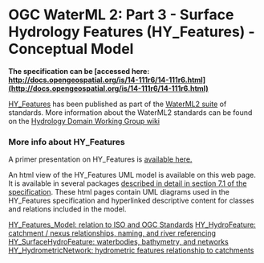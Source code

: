 # OGC WaterML 2: Part 3 - Surface Hydrology Features (HY_Features) - Conceptual Model

**The specification can be [accessed here: http://docs.opengeospatial.org/is/14-111r6/14-111r6.html](http://docs.opengeospatial.org/is/14-111r6/14-111r6.html)**  

[HY\_Features](http://docs.opengeospatial.org/is/14-111r6/14-111r6.html) has been published as part of the [WaterML2 suite](http://www.opengeospatial.org/standards/waterml) of standards. More information about the WaterML2 standards can be found on the [Hydrology Domain Working Group wiki](https://external.opengeospatial.org/twiki_public/HydrologyDWG/WebHome)  

### More info about HY\_Features

A primer presentation on HY\_Features is [available here.](http://opengeospatial.github.io/HY_Features/HY_Features_primer/HY_Features_Primer.html)  

An html view of the HY\_Features UML model is available on this web page. It is available in several packages [described in detail in section 7.1 of the specification](http://docs.opengeospatial.org/is/14-111r6/14-111r6.html#_the_hy_features_conceptual_model). These html pages contain UML diagrams used in the HY\_Features specification and hyperlinked descriptive content for classes and relations included in the model.  

[HY\_Features_Model: relation to ISO and OGC Standards](http://opengeospatial.github.io/HY_Features/HTML_HYF/HY_Features_Model/)
[HY\_HydroFeature: catchment / nexus relationships, naming, and river referencing](http://opengeospatial.github.io/HY_Features/HTML_HYF/HY_HydroFeature/)
[HY\_SurfaceHydroFeature: waterbodies, bathymetry, and networks](http://opengeospatial.github.io/HY_Features/HTML_HYF/SurfaceHydroFeature/)
[HY\_HydrometricNetwork: hydrometric features relationship to catchments](http://opengeospatial.github.io/HY_Features/HTML_HYF/HY_HydrometricNetwork/)